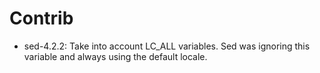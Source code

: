 Contrib
=======

* sed-4.2.2:
Take into account LC_ALL variables. Sed was ignoring this variable
and always using the default locale.
